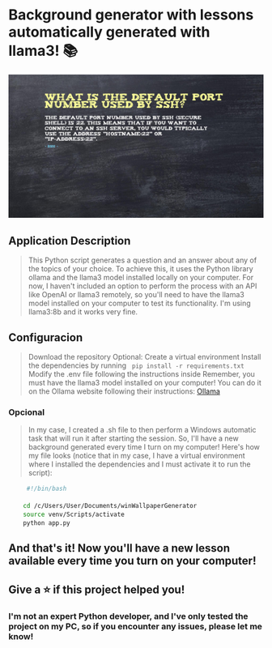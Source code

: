 # Background generator with lessons automatically generated with llama3! 📚

![](./assets/newBackgroung.jpg)

## Application Description

> This Python script generates a question and an answer about any of the topics of your choice.
> To achieve this, it uses the Python library ollama and the llama3 model installed locally on your computer.
> For now, I haven't included an option to perform the process with an API like OpenAI or llama3 remotely, so you'll need to have the llama3 model installed on your computer to test its functionality. I'm using llama3:8b and it works very fine.

## Configuracion

> Download the repository
> Optional: Create a virtual environment
> Install the dependencies by running
> ```  pip install -r requirements.txt ```
> Modify the .env file following the instructions inside
> Remember, you must have the llama3 model installed on your computer!
> You can do it on the Ollama website following their instructions: [Ollama](https://ollama.com/)

### Opcional

> In my case, I created a .sh file to then perform a Windows automatic task that will run it after starting the session. So, I'll have a new background generated every time I turn on my computer!
> Here's how my file looks (notice that in my case, I have a virtual environment where I installed the dependencies and I must activate it to run the script):
```sh
     #!/bin/bash

    cd /c/Users/User/Documents/winWallpaperGenerator
    source venv/Scripts/activate
    python app.py 
```
## And that's it! Now you'll have a new lesson available every time you turn on your computer!

## Give a ⭐️ if this project helped you!

### I'm not an expert Python developer, and I've only tested the project on my PC, so if you encounter any issues, please let me know!